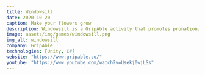 ```yaml
---
title: Windowsill
date: 2020-10-20
caption: Make your flowers grow
description: Windowsill is a GripAble activity that promotes pronation/supination and grip/release for exercise and rehabilitation. Be as accurate as possible as you plant, fertilise and water an array of flowers sitting on the windowsill and try not to spill anything outside of the pots. Earn as much tips as you can before the end of the day!
image: assets/img/games/windowsill.png
img_alt: windowsill
company: GripAble
technologies: [Unity, C#]
website: "https://www.gripable.co/"
youtube: "https://www.youtube.com/watch?v=Usekj0wjLSs"
---
```

